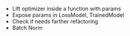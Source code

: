 - Lift optimizer inside a function with params
- Expose params in LossModel, TrainedModel
- Check if needs farther refactoring
- Batch Norm